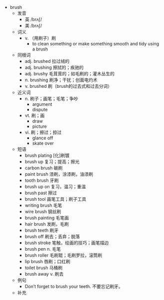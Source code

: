 - brush
  - 发音
    - 英 /brʌʃ/
    - 美 /brʌʃ/
  - 词义
    - v. （用刷子）刷
      - to clean something or make something smooth and tidy using a brush
  - 同根词
    - adj. brushed 拉过绒的
    - adj. brushing 擦拭的；疾驰的
    - adj. brushy 毛茸茸的；如毛刷的；灌木丛生的
    - n. brushing 刷净；干扰；创面电灼术
    - v. brushed 刷（brush的过去式和过去分词）
  - 近义词
    - n. 刷子；画笔；毛笔；争吵
      - argument
      - dispute
    - vt. 刷；画
      - draw
      - picture
    - vi. 刷；擦过；掠过
      - glance off
      - skate over
  - 短语
    - brush plating [化]刷镀
    - brush up 复习；提高；擦光
    - carbon brush 碳刷
    - paint brush 漆刷，涂漆刷，油漆刷
    - tooth brush 牙刷
    - brush up on 复习，温习；重温
    - brush past 擦过
    - brush tool 画笔工具；刷子工具
    - writing brush 毛笔
    - wire brush 钢丝刷
    - brush painting 毛笔画
    - hair brush 发刷，毛刷
    - brush teeth 刷牙
    - brush off 刷去；丢弃；脱落
    - brush stroke 笔触，绘画的技巧；画笔描边
    - brush pen n. 毛笔
    - brush roller 毛刷辊；毛刷罗拉，滚筒刷
    - lip brush 唇刷；口红刷
    - toilet brush 马桶刷
    - brush away v. 刷去
  - 例句
    - Don’t forget to brush your teeth. 不要忘记刷牙。
  - 补充